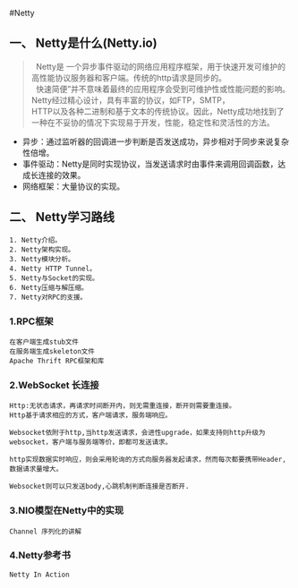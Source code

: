 
#Netty

## 一、 Netty是什么(Netty.io)

>&nbsp;&nbsp;Netty是 一个异步事件驱动的网络应用程序框架，用于快速开发可维护的高性能协议服务器和客户端。传统的http请求是同步的。
<br>&nbsp;&nbsp;快速简便”并不意味着最终的应用程序会受到可维护性或性能问题的影响。Netty经过精心设计，具有丰富的协议，如FTP，SMTP，
<br>HTTP以及各种二进制和基于文本的传统协议。因此，Netty成功地找到了一种在不妥协的情况下实现易于开发，性能，稳定性和灵活性的方法。

- 异步：通过监听器的回调进一步判断是否发送成功，异步相对于同步来说复杂性倍增。
- 事件驱动：Netty是同时实现协议，当发送请求时由事件来调用回调函数，达成长连接的效果。
- 网络框架：大量协议的实现。

## 二、 Netty学习路线
    
    1. Netty介绍。
    2. Netty架构实现。
    3. Netty模块分析。
    4. Netty HTTP Tunnel。
    5. Netty与Socket的实现。
    6. Netty压缩与解压缩。
    7. Netty对RPC的支援。
    
 ### 1.RPC框架 
 
    在客户端生成stub文件
    在服务端生成skeleton文件
    Apache Thrift RPC框架和库
 
 ### 2.WebSocket 长连接
     
    Http:无状态请求，再请求时间断开内，则无需重连接，断开则需要重连接。
    Http基于请求相应的方式，客户端请求，服务端响应。
    
    Websocket依附于http,当http发送请求，会进性upgrade，如果支持则http升级为websocket，客户端与服务端等价，即都可发送请求。 
    
    http实现数据实时响应，则会采用轮询的方式向服务器发起请求，然而每次都要携带Header,数据请求量增大。
    
    Websocket则可以只发送body,心跳机制判断连接是否断开.
    
### 3.NIO模型在Netty中的实现
   
    Channel 序列化的讲解    
### 4.Netty参考书 
    
    Netty In Action
    
    
    
  
       
       
      
      